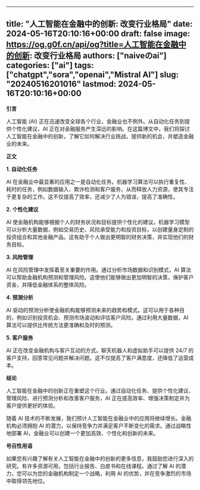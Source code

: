 
---
title: "人工智能在金融中的创新: 改变行业格局"
date: 2024-05-16T20:10:16+00:00
draft: false
image: https://og.g0f.cn/api/og?title=人工智能在金融中的创新: 改变行业格局
authors: ["naiveのai"]
categories: ["ai"]
tags: ["chatgpt","sora","openai","Mistral AI"]
slug: "20240516201016"
lastmod: 2024-05-16T20:10:16+00:00
---
**引言**

人工智能 (AI) 正在迅速改变全球各个行业，金融业也不例外。从自动化任务到提供个性化建议，AI 正在对金融服务产生深远的影响。在这篇博文中，我们将探讨人工智能在金融中的创新，了解它如何解决行业挑战，提供新的机会，并塑造金融业的未来。

**正文**

**1. 自动化任务**

AI 在金融业中最显著的应用之一是自动化任务。机器学习算法可以执行重复性、耗时的任务，例如数据输入、欺诈检测和客户服务，从而释放人力资源，使其专注于更复杂的工作。这不仅提高了效率，还减少了人为错误，提高了准确性。

**2. 个性化建议**

AI 使金融机构能够根据个人的财务状况和目标提供个性化的建议。机器学习模型可以分析大量数据，例如交易历史、风险承受能力和投资目标，以创建量身定制的投资组合和其他金融产品。这有助于个人做出更明智的财务决策，并实现他们的财务目标。

**3. 风险管理**

AI 在风险管理中发挥着至关重要的作用。通过分析市场数据和识别模式，AI 算法可以帮助金融机构预测和管理风险。这使他们能够做出更加明智的决策，保护客户资金，并降低金融体系的整体风险。

**4. 预测分析**

AI 驱动的预测分析使金融机构能够预测未来的趋势和模式。这可以用于各种目的，例如识别投资机会、预测市场波动和评估客户风险。通过利用大量数据，AI 算法可以提供比传统方法更准确和及时的预测。

**5. 客户服务**

AI 正在改变金融机构与客户互动的方式。聊天机器人和虚拟助手可以提供 24/7 的客户支持，回答常见问题并解决问题。这不仅提高了客户满意度，还降低了运营成本。

**结论**

人工智能在金融中的创新正在重塑这个行业。通过自动化任务、提供个性化建议、管理风险、进行预测分析和改善客户服务，AI 正在提高效率、增强决策制定并为客户提供更好的体验。

随着 AI 技术的不断发展，我们预计人工智能在金融业中的应用将继续增长。金融机构必须拥抱 AI 的潜力，以保持竞争力并满足客户不断变化的需求。通过战略性地部署 AI，金融业可以创建一个更加高效、个性化和创新的未来。

**号召性用语**

如果您有兴趣了解有关人工智能在金融中的创新的更多信息，我鼓励您进行深入的研究。有许多资源可用，包括行业报告、白皮书和在线课程。通过了解 AI 的潜力，您可以为您的金融机构制定一个战略，利用 AI 的优势，并在竞争激烈的市场中取得领先地位。
